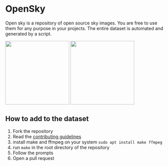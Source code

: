 # OpenSky
Open sky is a repository of open source sky images. You are free to use them for any purpose in your projects. The entire dataset is automated and generated by a script.

<img src="https://github.com/awesomelewis2007/OpenSky/blob/master/dataset/63951/photos.gif?raw=true" width="200" />
<img src="https://github.com/awesomelewis2007/OpenSky/blob/master/dataset/70278/photos.gif?raw=true" width="200" />

## How to add to the dataset
1. Fork the repository
2. Read the [contributing guidelines](CONTRIBUTING.md)
2. install make and ffmpeg on your system `sudo apt install make ffmpeg`
3. run `make` in the root directory of the repository
4. Follow the prompts
5. Open a pull request